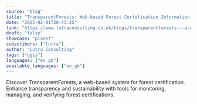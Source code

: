 ```yaml
---
source: "blog"
title: "TransparentForests: Web-based Forest Certification Information System"
date: "2025-02-01T20:43:25"
link: "https://www.lutraconsulting.co.uk/blogs/transparentforests---a-web-based-forest-certification-information-system?utm_source=qgis"
draft: "false"
showcase: "planet"
subscribers: ["lutra"]
author: "Lutra Consulting"
tags: ["qgis"]
languages: ["en_gb"]
available_languages: ["en_gb"]
---
```


Discover TransparentForests, a web-based system for forest certification. Enhance transparency and sustainability with tools for monitoring, managing, and verifying forest certifications.
